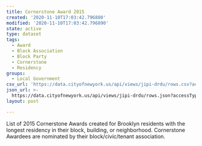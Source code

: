 ```yaml
---
title: Cornerstone Award 2015
created: '2020-11-10T17:03:42.796880'
modified: '2020-11-10T17:03:42.796890'
state: active
type: dataset
tags:
  - Award
  - Block Association
  - Block Party
  - Cornerstone
  - Residency
groups:
  - Local Government
csv_url: 'https://data.cityofnewyork.us/api/views/jipi-drdu/rows.csv?accessType=DOWNLOAD'
json_url: >-
  https://data.cityofnewyork.us/api/views/jipi-drdu/rows.json?accessType=DOWNLOAD
layout: post

---
```

List of 2015 Cornerstone Awards created for Brooklyn residents with the longest residency in their block, building, or neighborhood. Cornerstone Awardees are nominated by their block/civic/tenant association.
